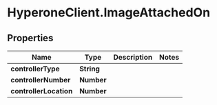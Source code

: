 # HyperoneClient.ImageAttachedOn

## Properties

Name | Type | Description | Notes
------------ | ------------- | ------------- | -------------
**controllerType** | **String** |  | 
**controllerNumber** | **Number** |  | 
**controllerLocation** | **Number** |  | 


